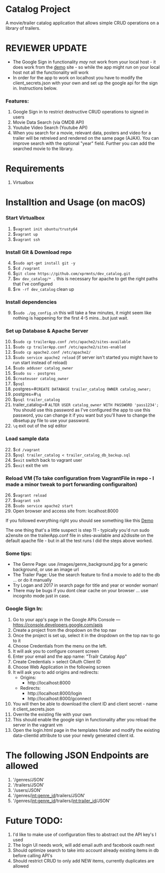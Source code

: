 
# Catalog Project
A movie/trailer catalog application that allows simple CRUD operations on a library of trailers.

# REVIEWER UPDATE
- The Google Sign in functionality *may* not work from your local host - it does work from the [demo](http://xprmnts.ca) site - so while the app might run on your local host not all the functionality will work
- In order for the app to work on localhost you have to modify the client_secrets.json with your own and set up the google api for the sign in. Instructions below.

### Features:
1) Google Sign in to restrict destructive CRUD operations to signed in users
2) Movie Data Search (via OMDB API)
3) Youtube Video Search (Youtube API)
4) When you search for a movie, relevant data, posters and video for a trailer will be retreived and rendered on the same page (AJAX). You can improve search with the optional "year" field. Further you can add the searched movie to the library.

# Requirements
1) Virtualbox

# Installtion and Usage (on macOS)

### Start Virtualbox
1) $```vagrant init ubuntu/trusty64```
2) $```vagrant up```
3) $```vagrant ssh```

### Install Git & Download repo
4) $```sudo apt-get install git -y```
5) $```cd /vagrant```
6) $```git clone https://github.com/xprmnts/dev_catalog.git```
7) $```mv dev_catalog/* .``` this is necessary for apache to get the right paths that I've configured
8) $```rm -rf dev_catalog``` clean up

### Install dependencies
9) $```sudo ./pg_config.sh``` this will take a few minutes, it might seem like nothing is happening for the first 4-5 mins...but just wait.

### Set up Database & Apache Server
10) $```sudo cp trailerApp.conf /etc/apache2/sites-available```
11) $```sudo cp trailerApp.conf /etc/apache2/sites-enabled```
12) $```sudo cp apache2.conf /etc/apache2/```
13) $```sudo service apache2 reload``` (if server isn't started you might have to run start instead of reload)
13) $```sudo adduser catalog_owner```
14) $```sudo su - postgres```
15) $```createuser catalog_owner```
16) $```psql```
17) postgres=#```CREATE DATABASE trailer_catalog OWNER catalog_owner;```
18) postgres=#```\q```
19) $```psql trailer_catalog```
20) trailer_catalog=# ```ALTER USER catalog_owner WITH PASSWORD 'pass1234';``` You should use this password as I've configured the app to use this password, you can change it if you want but you'll have to change the dbsetup.py file to use your password.
21) ```\q``` exit out of the sql editor

### Load sample data
22) $```cd /vagrant```
23) $```psql trailer_catalog < trailer_catalog_db_backup.sql```
24) $```exit``` switch back to vagrant user
25) $```exit``` exit the vm

### Reload VM (To take configuration from VagrantFile in repo - I made a minor tweak to port forwarding configuraiton)
26) $```vagrant reload```
27) $```vagrant ssh```
28) $```sudo service apache2 start```
29) Open browser and access site from: localhost:8000

If you followed everything right you should see something like this [Demo](http://bskt.ca/)

The one thing that's a little suspect is step 11 - typically you'd run sudo a2ensite on the trailerApp.conf file in sites-available and a2dissite on the default apache file - but in all the test runs I did the steps above worked.

### Some tips:
- The Genre Page: use /images/genre_background.jpg for a generic background, or use an image url
- The Trailer Page: Use the search feature to find a movie to add to the db ... or do it manually
- Try Logan and 2017 in search page for title and year or wonder woman!
- There may be bugs if you dont clear cache on your browser ... use incognito mode just in case.

### Google Sign In:
1) Go to your app's page in the Google APIs Console — https://console.developers.google.com/apis
2) Create a project from the dropdown on the top nav
3) Once the project is set up, select it in the dropdown on the top nav to go to it
4) Choose Credentials from the menu on the left.
5) It will ask you to configure consent screen
6) Enter your email and the app name: "Trailr Catalog App"
7) Create Credentials > select OAuth Client ID
8) Choose Web Application in the following screen
9) It will ask you to add origins and redirects:
	- Origins:
		- http://localhost:8000
	- Redirects:
		- http://localhost:8000/login
		- http://localhost:8000/gconnect
10) You will then be able to download the client ID and client secret - name it client_secrets.json
11) Overrite the existing file with your own
12) This should enable the google sign in functionality after you reload the server in the vagrant vm
13) Open the login.html page in the templates folder and modify the existing data-clientid attribute to use your newly generated client id.

# The following JSON Endpoints are allowed
1) '/genres/JSON'
2) '/trailers/JSON'
3) '/users/JSON'
4) '/genres/<int:genre_id>/trailers/JSON'
5) '/genres/<int:genre_id>/trailers/<int:trailer_id>/JSON'

# Future TODO:
1) I'd like to make use of configuration files to abstract out the API key's I used
2) The login UI needs work, will add email auth and facebook oauth next
3) Should optimize search to take into account already existing items in db before calling API's
4) Should restrict CRUD to only add NEW items, currently duplicates are allowed
